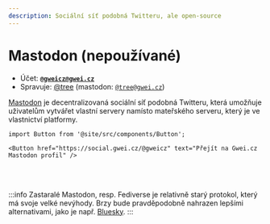 ```yaml
---
description: Sociální síť podobná Twitteru, ale open-source
---
```


# Mastodon (nepoužívané)

* Účet: [**`@gweicz@gwei.cz`**](https://social.gwei.cz/@gweicz)
* Spravuje: [@tree](https://forum.gwei.cz/u/tree) (mastodon: [`@tree@gwei.cz`](https://social.gwei.cz/@tree))

[Mastodon](https://joinmastodon.org/cs) je decentralizovaná sociální síť podobná Twitteru, která umožňuje uživatelům vytvářet vlastní servery namísto mateřského serveru, který je ve vlastnictví platformy.

```mdx-code-block
import Button from '@site/src/components/Button';

<Button href="https://social.gwei.cz/@gweicz" text="Přejít na Gwei.cz Mastodon profil" />
```
<br/><br/>

:::info Zastaralé
Mastodon, resp. Fediverse je relativně starý protokol, který má svoje velké nevýhody. Brzy bude pravděpodobně nahrazen lepšími alternativami, jako je např. [Bluesky](/komunita/komunikacni-kanaly/bluesky).
:::